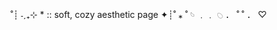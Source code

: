  ˚┊ ˗ˏ₊⊹ * :: soft, cozy aesthetic page ✦┊˚
        ⁎   ˚    𓄼    ﹒﹒   𓆇  ．   ˚
                   ˚   ．    ♡ 
